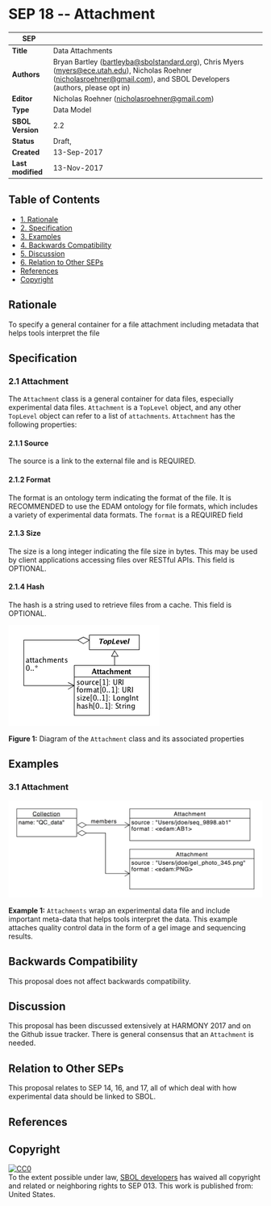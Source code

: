 SEP 18 -- Attachment
===================================

SEP                     | <leave empty>
----------------------|--------------
**Title**             | Data Attachments
**Authors**           | Bryan Bartley (bartleyba@sbolstandard.org), Chris Myers (myers@ece.utah.edu), Nicholas Roehner (nicholasroehner@gmail.com), and SBOL Developers (authors, please opt in)
**Editor**            | Nicholas Roehner (nicholasroehner@gmail.com)
**Type**              | Data Model
**SBOL Version**      | 2.2
**Status**            | Draft, 
**Created**           | 13-Sep-2017
**Last modified**     | 13-Nov-2017

Table of Contents  
---------------------

* [1. Rationale](#rationale)
* [2. Specification](#specification)
* [3. Examples](#example)
* [4. Backwards Compatibility](#compatibility)
* [5. Discussion](#discussion)
* [6. Relation to Other SEPs](#relation)
* [References](#references)
* [Copyright](#copyright)

Rationale <a name="rationale"></a>
----------
To specify a general container for a file attachment including metadata that helps tools interpret the file

Specification <a name="specification"></a>
-------------

### 2.1 Attachment <a name="attach"></a>

The `Attachment` class is a general container for data files, especially experimental data files. `Attachment` is a `TopLevel` object, and any other `TopLevel` object can refer to a list of `attachments`. `Attachment` has the following properties:

#### 2.1.1  Source <a name="source"></a>

The source is a link to the external file and is REQUIRED.

#### 2.1.2 Format <a name="format"></a>

The format is an ontology term indicating the format of the file. It is RECOMMENDED to use the EDAM ontology for file formats, which includes a variety of experimental data formats. The `format` is a REQUIRED field

#### 2.1.3 Size <a name="size"></a>

The size is a long integer indicating the file size in bytes. This may be used by client applications accessing files over RESTful APIs. This field is OPTIONAL.

#### 2.1.4 Hash <a name="hash"></a>

The hash is a string used to retrieve files from a cache. This field is OPTIONAL.

![attachment](images/sep_019_attachment.png "attachment")

**Figure 1:** Diagram of the `Attachment` class and its associated properties

Examples <a name="examples"></a>
-------

### 3.1 Attachment <a name="example5"></a>

![Attachment example](images/sep_019_attachment_example.png "Attachment example")

**Example 1:** `Attachments` wrap an experimental data file and include important meta-data that helps tools interpret the data. This example attaches quality control data in the form of a gel image and sequencing results.

Backwards Compatibility <a name="compatability"></a>
-----------------------
This proposal does not affect backwards compatibility.

Discussion <a name="discussion"></a>
----------
This proposal has been discussed extensively at HARMONY 2017 and on the Github issue tracker. There is general consensus that an `Attachment` is needed.  

<!--- Some have proposed that any `TopLevel` object should be able to link an `Attachment`, but a concern raised with this approach is that it becomes difficult for developers to interpret when and where the `Attachment` should be added. Therefore this proposal specifies that only `Collections` may link to `Attachments`.  However, at a later date, there may be justifiable reasons to allow other core SBOL classes to link `Attachments`. --->

Relation to Other SEPs <a name="relation"></a>
----------------------
This proposal relates to SEP 14, 16, and 17, all of which deal with how experimental data should be linked to SBOL.

References <a name="references"></a>
----------

Copyright <a name="copyright"></a>
---------

<p xmlns:dct="http://purl.org/dc/terms/" xmlns:vcard="http://www.w3.org/2001/vcard-rdf/3.0#">
  <a rel="license"
     href="http://creativecommons.org/publicdomain/zero/1.0/">
    <img src="http://i.creativecommons.org/p/zero/1.0/88x31.png" style="border-style: none;" alt="CC0" />
  </a>
  <br />
  To the extent possible under law,
  <a rel="dct:publisher"
     href="sbolstandard.org">
    <span property="dct:title">SBOL developers</span></a>
  has waived all copyright and related or neighboring rights to
  <span property="dct:title">SEP 013</span>.
This work is published from:
<span property="vcard:Country" datatype="dct:ISO3166"
      content="US" about="sbolstandard.org">
  United States</span>.
</p>